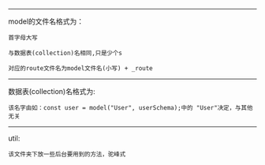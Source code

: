 ----------------------------------------

model的文件名格式为：

    首字母大写

    与数据表(collection)名相同,只是少个s

    对应的route文件名为model文件名(小写) + _route



----------------------------------------

数据表(collection)名格式为:

    该名字由如：const user = model("User", userSchema);中的 "User"决定，与其他无关

----------------------------------------

util:

    该文件夹下放一些后台要用到的方法，驼峰式